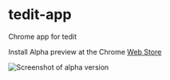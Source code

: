 tedit-app
=========

Chrome app for tedit

Install Alpha preview at the Chrome [Web Store](https://chrome.google.com/webstore/detail/tedit-development-environ/ooekdijbnbbjdfjocaiflnjgoohnblgf)

![Screenshot of alpha version](http://creationix.com/tedit-app.png)
